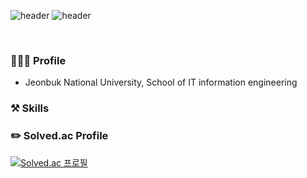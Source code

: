 ![header](https://capsule-render.vercel.app/api?type=waving&color=674ECC&height=100&section=header&text=Welcome&fontSize=60&animation=fadeIn&fontColor=98A5B3)
![header](https://capsule-render.vercel.app/api?type=waving&color=674ECC&gradient&height=200&section=header&text=Welcome&fontSize=90&animation=fadeIn&fontAlignY=50&d%20Github%20Profile&descAlignY=51&descAlign=62&fontColor=6f42c1)

<br>


### 🙋🏻‍♂️ Profile
- Jeonbuk National University, School of IT information engineering

### ⚒️ Skills

### ✏️ Solved.ac Profile
[![Solved.ac
프로필](http://mazassumnida.wtf/api/v2/generate_badge?boj=dlsrks0631)](https://solved.ac/dlsrks0631)
